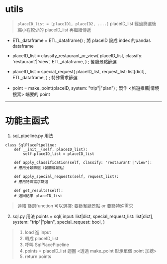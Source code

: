 # utils
> `placeID_list = [placeID1, placeID2, ....]`
> placeID_list 經過篩選後 縮小程較少的 placeID_list 再繼續傳遞
* ETL_dataframe = ETL_dataframe() ; 將 placeID 設成 index 的pandas dataframe

* placeID_list = classify_restaurant_or_view(  placeID_list,
                                                classify: 'restaurant'|'view',
                                                ETL_dataframe,
                                                )   ; 餐廳景點篩選  
* placeID_list = special_request(   placeID_list, 
                                    request_list: list[dict],
                                    ETL_dataframe, 
                                    )   ; 特殊需求篩選

* point = make_point(placeID, system: "trip"|"plan")    ; 製作 <旅遊推薦|情境搜索> 端要的 point

---

# 功能主函式
1. sql_pipeline.py 用法
```
class SqlPlacePipeline:
    def __init__(self, placeID_list):
        self.placeID_list = placeID_list

    def apply_classification(self, classify: 'restaurant'|'view'):  
    # 應用分類篩選（餐廳或景點）

    def apply_special_requests(self, request_list):
    # 應用特殊需求篩選

    def get_results(self):
    # 返回結果 placeID_list
```
> 連結 篩選function 可以選擇: 要篩餐廳景點 or 要篩特殊需求


2. sql.py 用法
points = sql(   input: list|dict,
                special_request_list: list[dict],
                system: "trip"|"plan",
                special_request: bool,
            )
> 1. load 進 input
> 2. 轉成 placeID_list
> 3. 呼叫 SqlPlacePipeline
> 4. points = placeID_list 迴圈 <透過 make_point 形承單個 point 加總>
> 5. return points

